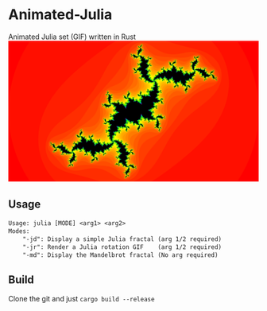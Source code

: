 # Animated-Julia
Animated Julia set (GIF) written in Rust
![example.png](example.png)
## Usage

```
Usage: julia [MODE] <arg1> <arg2>
Modes:
    "-jd": Display a simple Julia fractal (arg 1/2 required) 
    "-jr": Render a Julia rotation GIF    (arg 1/2 required)
    "-md": Display the Mandelbrot fractal (No arg required)
```

## Build
Clone the git and just `cargo build --release`
